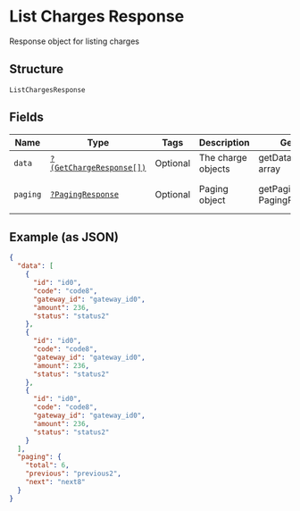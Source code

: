 
# List Charges Response

Response object for listing charges

## Structure

`ListChargesResponse`

## Fields

| Name | Type | Tags | Description | Getter | Setter |
|  --- | --- | --- | --- | --- | --- |
| `data` | [`?(GetChargeResponse[])`](../../doc/models/get-charge-response.md) | Optional | The charge objects | getData(): ?array | setData(?array data): void |
| `paging` | [`?PagingResponse`](../../doc/models/paging-response.md) | Optional | Paging object | getPaging(): ?PagingResponse | setPaging(?PagingResponse paging): void |

## Example (as JSON)

```json
{
  "data": [
    {
      "id": "id0",
      "code": "code8",
      "gateway_id": "gateway_id0",
      "amount": 236,
      "status": "status2"
    },
    {
      "id": "id0",
      "code": "code8",
      "gateway_id": "gateway_id0",
      "amount": 236,
      "status": "status2"
    },
    {
      "id": "id0",
      "code": "code8",
      "gateway_id": "gateway_id0",
      "amount": 236,
      "status": "status2"
    }
  ],
  "paging": {
    "total": 6,
    "previous": "previous2",
    "next": "next8"
  }
}
```

